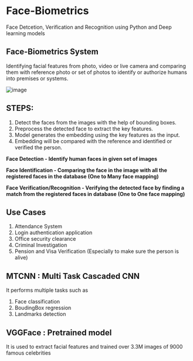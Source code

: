 # Face-Biometrics
Face Detcetion, Verification and Recognition using Python and Deep learning models 

## Face-Biometrics System

Identifying facial features from photo, video or live camera and comparing them with reference photo or set of photos to identify or authorize humans into premises or systems.



![image](https://user-images.githubusercontent.com/30498799/114339359-95243380-9b87-11eb-8f95-54d16bbec43a.png)


## STEPS:
1.	Detect the faces from the images with the help of bounding boxes.
2.	Preprocess the detected face to extract the key features.
3.	Model generates the embedding using the key features as the input.
4.	Embedding will be compared with the reference and identified or verified the person.


**Face Detection - Identify human faces in given set of images**

**Face Identification - Comparing the face in the image with all the registered faces in the database (One to Many face mapping)**

**Face Verification/Recognition - Verifying the detected face by finding a match from the registered faces in database (One to One face mapping)**



## Use Cases
1.  Attendance System
2.  Login authentication application
3.  Office security clearance
4.  Criminal Investigation
5.  Pension and Visa Verification (Especially to make sure the person is alive)

## MTCNN : Multi Task Cascaded CNN

It performs multiple tasks such as 
1.  Face classification
2.  BoudingBox regression
3.  Landmarks detection

## VGGFace : Pretrained model
It is used to extract facial features and trained over 3.3M images of 9000 famous celebrities

